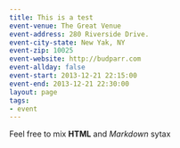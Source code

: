 ```yaml
---
title: This is a test
event-venue: The Great Venue
event-address: 280 Riverside Drive.
event-city-state: New Yak, NY
event-zip: 10025
event-website: http://budparr.com
event-allday: false
event-start: 2013-12-21 22:15:00
event-end: 2013-12-21 22:30:00
layout: page
tags:
- event
---
```

Feel free to mix <b>HTML</b> and *Markdown* sytax

